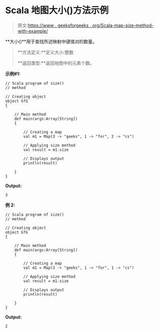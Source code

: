 # Scala 地图大小()方法示例

> 原文:[https://www . geeksforgeeks . org/Scala-map-size-method-with-example/](https://www.geeksforgeeks.org/scala-map-size-method-with-example/)

**大小()**用于查找所述映射中键值对的数量。

> **方法定义:**定义大小:整数
> 
> **返回类型:**返回地图中的元素个数。

**示例#1:**

```
// Scala program of size()
// method

// Creating object
object GfG
{ 

    // Main method
    def main(args:Array[String])
    {

        // Creating a map
        val m1 = Map(3 -> "geeks", 1 -> "for", 2 -> "cs")

        // Applying size method
        val result = m1.size

        // Displays output
        println(result)

    }
}
```

**Output:**

```
3

```

**例 2:**

```
// Scala program of size()
// method

// Creating object
object GfG
{ 

    // Main method
    def main(args:Array[String])
    {

        // Creating a map
        val m1 = Map(3 -> "geeks", 1 -> "for", 1 -> "cs")

        // Applying size method
        val result = m1.size

        // Displays output
        println(result)

    }
}
```

**Output:**

```
2

```
